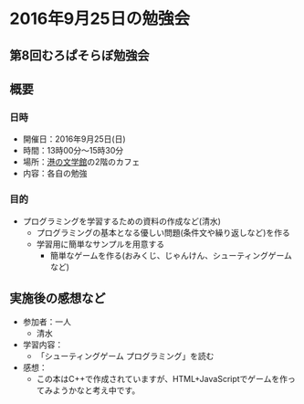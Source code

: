 # 2016年9月25日の勉強会

## 第8回むろぱそらぼ勉強会

## 概要
### 日時

- 開催日：2016年9月25日(日)
- 時間：13時00分～15時30分
- 場所：[港の文学館]の2階のカフェ
- 内容：各自の勉強

[港の文学館]: http://www.city.muroran.lg.jp/main/shisetsu/minatonobungakukan.html


### 目的

- プログラミングを学習するための資料の作成など(清水)
  - プログラミングの基本となる優しい問題(条件文や繰り返しなど)を作る
  - 学習用に簡単なサンプルを用意する
    - 簡単なゲームを作る(おみくじ、じゃんけん、シューティングゲームなど)


## 実施後の感想など

- 参加者：一人
  - 清水
- 学習内容：
  - 「シューティングゲーム プログラミング」を読む
- 感想：
  - この本はC++で作成されていますが、HTML+JavaScriptでゲームを作ってみようかなと考え中です。
